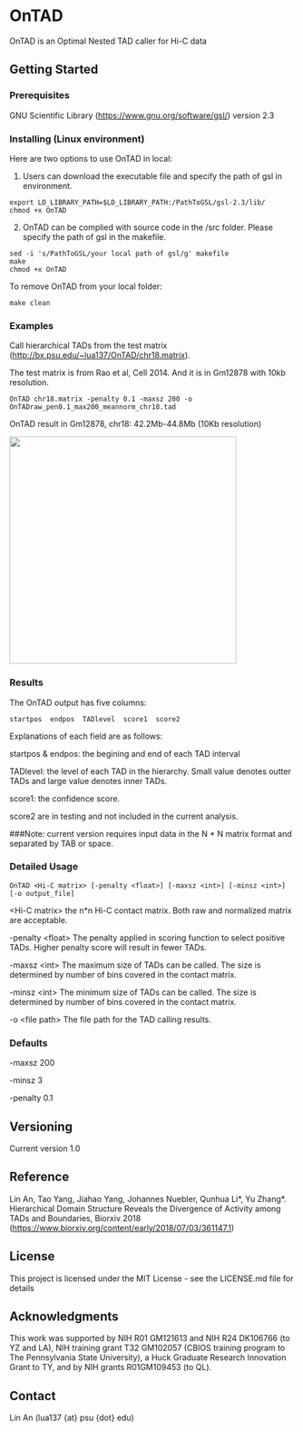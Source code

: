 # OnTAD
OnTAD is an Optimal Nested TAD caller for Hi-C data

## Getting Started

### Prerequisites
GNU Scientific Library (https://www.gnu.org/software/gsl/) version 2.3


### Installing (Linux environment)
Here are two options to use OnTAD in local:

1. Users can download the executable file and specify the path of gsl in environment.

```
export LD_LIBRARY_PATH=$LD_LIBRARY_PATH:/PathToGSL/gsl-2.3/lib/
chmod +x OnTAD
```

2. OnTAD can be complied with source code in the /src folder. Please specify the path of gsl in the makefile.

```
sed -i 's/PathToGSL/your local path of gsl/g' makefile
make
chmod +x OnTAD
```

To remove OnTAD from your local folder:
```
make clean
```

### Examples
Call hierarchical TADs from the test matrix (http://bx.psu.edu/~lua137/OnTAD/chr18.matrix).

The test matrix is from Rao et al, Cell 2014. And it is in Gm12878 with 10kb resolution.

```
OnTAD chr18.matrix -penalty 0.1 -maxsz 200 -o OnTADraw_pen0.1_max200_meannorm_chr18.tad
```
OnTAD result in Gm12878, chr18: 42.2Mb-44.8Mb (10Kb resolution)

<img src="https://github.com/anlin00007/OnTAD/blob/master/example_figure.png" width="400"/>

### Results
The OnTAD output has five columns:

```
startpos  endpos  TADlevel  score1  score2
```

Explanations of each field are as follows:

  startpos & endpos: the begining and end of each TAD interval
  
  TADlevel: the level of each TAD in the hierarchy. Small value denotes outter TADs and large value denotes inner TADs.
  
  score1: the confidence score.
  
  score2 are in testing and not included in the current analysis.
  
###Note: current version requires input data in the N * N matrix format and separated by TAB or space.



### Detailed Usage
```
OnTAD <Hi-C matrix> [-penalty <float>] [-maxsz <int>] [-minsz <int>] [-o output_file]
```
\<Hi-C matrix\> the n*n Hi-C contact matrix. Both raw and normalized matrix are acceptable.

-penalty \<float\> The penalty applied in scoring function to select positive TADs. Higher penalty score will result in fewer TADs.

-maxsz \<int\> The maximum size of TADs can be called. The size is determined by number of bins covered in the contact matrix.

-minsz \<int\> The minimum size of TADs can be called. The size is determined by number of bins covered in the contact matrix.

-o \<file path\> The file path for the TAD calling results.


  
### Defaults

-maxsz 200

-minsz 3

-penalty 0.1

## Versioning
Current version 1.0

## Reference
Lin An, Tao Yang, Jiahao Yang, Johannes Nuebler, Qunhua Li*, Yu Zhang*. Hierarchical Domain Structure Reveals the Divergence of Activity among TADs and Boundaries, Biorxiv 2018 (https://www.biorxiv.org/content/early/2018/07/03/361147.1)

## License
This project is licensed under the MIT License - see the LICENSE.md file for details

## Acknowledgments
This work was supported by NIH R01 GM121613 and NIH R24 DK106766 (to YZ and LA), NIH training grant T32 GM102057 (CBIOS training program to The Pennsylvania State University), a Huck Graduate Research Innovation Grant to TY, and by NIH grants R01GM109453 (to QL).

## Contact
Lin An (lua137 {at} psu {dot} edu)
